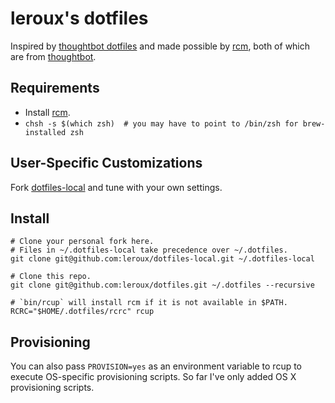 leroux's dotfiles
=================
Inspired by [thoughtbot dotfiles](https://github.com/thoughtbot/dotfiles) and made possible by
[rcm](https://github.com/thoughtbot/rcm), both of which are from [thoughtbot](https://github.com/thoughtbot).


Requirements
------------
- Install [rcm](https://github.com/thoughtbot/rcm).
- `chsh -s $(which zsh)  # you may have to point to /bin/zsh for brew-installed zsh`


User-Specific Customizations
----------------------------
Fork [dotfiles-local](https://github.com/leroux/dotfiles-local) and tune with your own settings.


Install
-------
```
# Clone your personal fork here.
# Files in ~/.dotfiles-local take precedence over ~/.dotfiles.
git clone git@github.com:leroux/dotfiles-local.git ~/.dotfiles-local

# Clone this repo.
git clone git@github.com:leroux/dotfiles.git ~/.dotfiles --recursive

# `bin/rcup` will install rcm if it is not available in $PATH.
RCRC="$HOME/.dotfiles/rcrc" rcup
```


Provisioning
------------
You can also pass `PROVISION=yes` as an environment variable to rcup to execute OS-specific provisioning scripts.
So far I've only added OS X provisioning scripts.
